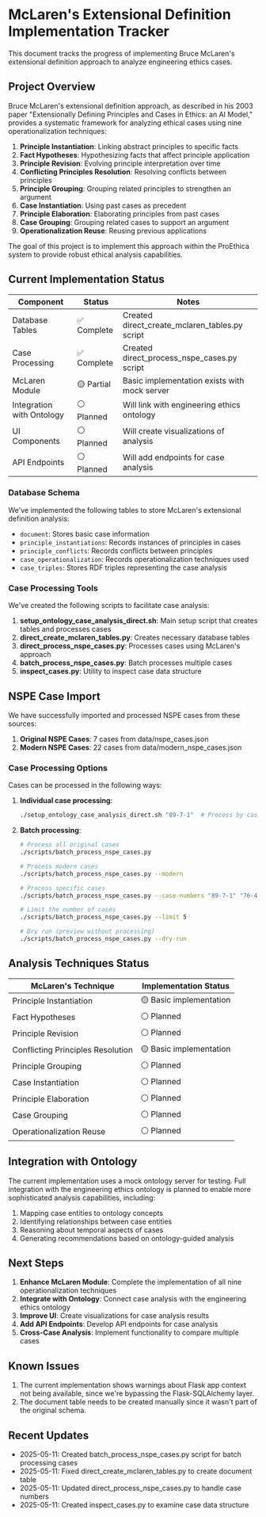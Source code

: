 # McLaren's Extensional Definition Implementation Tracker

This document tracks the progress of implementing Bruce McLaren's extensional definition approach to analyze engineering ethics cases.

## Project Overview

Bruce McLaren's extensional definition approach, as described in his 2003 paper "Extensionally Defining Principles and Cases in Ethics: an AI Model," provides a systematic framework for analyzing ethical cases using nine operationalization techniques:

1. **Principle Instantiation**: Linking abstract principles to specific facts
2. **Fact Hypotheses**: Hypothesizing facts that affect principle application
3. **Principle Revision**: Evolving principle interpretation over time
4. **Conflicting Principles Resolution**: Resolving conflicts between principles
5. **Principle Grouping**: Grouping related principles to strengthen an argument
6. **Case Instantiation**: Using past cases as precedent
7. **Principle Elaboration**: Elaborating principles from past cases
8. **Case Grouping**: Grouping related cases to support an argument
9. **Operationalization Reuse**: Reusing previous applications

The goal of this project is to implement this approach within the ProEthica system to provide robust ethical analysis capabilities.

## Current Implementation Status

| Component | Status | Notes |
|-----------|--------|-------|
| Database Tables | ✅ Complete | Created direct_create_mclaren_tables.py script |
| Case Processing | ✅ Complete | Created direct_process_nspe_cases.py script |
| McLaren Module | 🟡 Partial | Basic implementation exists with mock server |
| Integration with Ontology | ⚪ Planned | Will link with engineering ethics ontology |
| UI Components | ⚪ Planned | Will create visualizations of analysis |
| API Endpoints | ⚪ Planned | Will add endpoints for case analysis |

### Database Schema

We've implemented the following tables to store McLaren's extensional definition analysis:

- `document`: Stores basic case information
- `principle_instantiations`: Records instances of principles in cases
- `principle_conflicts`: Records conflicts between principles
- `case_operationalization`: Records operationalization techniques used
- `case_triples`: Stores RDF triples representing the case analysis

### Case Processing Tools

We've created the following scripts to facilitate case analysis:

1. **setup_ontology_case_analysis_direct.sh**: Main setup script that creates tables and processes cases
2. **direct_create_mclaren_tables.py**: Creates necessary database tables
3. **direct_process_nspe_cases.py**: Processes cases using McLaren's approach
4. **batch_process_nspe_cases.py**: Batch processes multiple cases
5. **inspect_cases.py**: Utility to inspect case data structure

## NSPE Case Import

We have successfully imported and processed NSPE cases from these sources:

1. **Original NSPE Cases**: 7 cases from data/nspe_cases.json
2. **Modern NSPE Cases**: 22 cases from data/modern_nspe_cases.json

### Case Processing Options

Cases can be processed in the following ways:

1. **Individual case processing**:
   ```bash
   ./setup_ontology_case_analysis_direct.sh "89-7-1"  # Process by case number
   ```

2. **Batch processing**:
   ```bash
   # Process all original cases
   ./scripts/batch_process_nspe_cases.py
   
   # Process modern cases
   ./scripts/batch_process_nspe_cases.py --modern
   
   # Process specific cases
   ./scripts/batch_process_nspe_cases.py --case-numbers "89-7-1" "76-4-1"
   
   # Limit the number of cases
   ./scripts/batch_process_nspe_cases.py --limit 5
   
   # Dry run (preview without processing)
   ./scripts/batch_process_nspe_cases.py --dry-run
   ```

## Analysis Techniques Status

| McLaren's Technique | Implementation Status |
|--------------------|----------------------|
| Principle Instantiation | 🟡 Basic implementation |
| Fact Hypotheses | ⚪ Planned |
| Principle Revision | ⚪ Planned |
| Conflicting Principles Resolution | 🟡 Basic implementation |
| Principle Grouping | ⚪ Planned |
| Case Instantiation | ⚪ Planned |
| Principle Elaboration | ⚪ Planned |
| Case Grouping | ⚪ Planned |
| Operationalization Reuse | ⚪ Planned |

## Integration with Ontology

The current implementation uses a mock ontology server for testing. Full integration with the engineering ethics ontology is planned to enable more sophisticated analysis capabilities, including:

1. Mapping case entities to ontology concepts
2. Identifying relationships between case entities
3. Reasoning about temporal aspects of cases
4. Generating recommendations based on ontology-guided analysis

## Next Steps

1. **Enhance McLaren Module**: Complete the implementation of all nine operationalization techniques
2. **Integrate with Ontology**: Connect case analysis with the engineering ethics ontology
3. **Improve UI**: Create visualizations for case analysis results
4. **Add API Endpoints**: Develop API endpoints for case analysis
5. **Cross-Case Analysis**: Implement functionality to compare multiple cases

## Known Issues

1. The current implementation shows warnings about Flask app context not being available, since we're bypassing the Flask-SQLAlchemy layer.
2. The document table needs to be created manually since it wasn't part of the original schema.

## Recent Updates

- 2025-05-11: Created batch_process_nspe_cases.py script for batch processing cases
- 2025-05-11: Fixed direct_create_mclaren_tables.py to create document table
- 2025-05-11: Updated direct_process_nspe_cases.py to handle case numbers
- 2025-05-11: Created inspect_cases.py to examine case data structure
